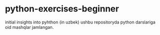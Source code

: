 # python-exercises-beginner
initial insights into pyhthon (in uzbek)
ushbu repositoryda python darslariga oid mashqlar jamlangan.
